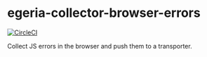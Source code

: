 # egeria-collector-browser-errors

[![CircleCI](https://circleci.com/gh/Tom-Davidson/egeria-collector-browser-errors/tree/master.svg?style=svg&circle-token=0434a0e2aed19cb82f968d0b18496a4175c3fdaf)](https://circleci.com/gh/Tom-Davidson/egeria-collector-browser-errors/tree/master)

Collect JS errors in the browser and push them to a transporter.
